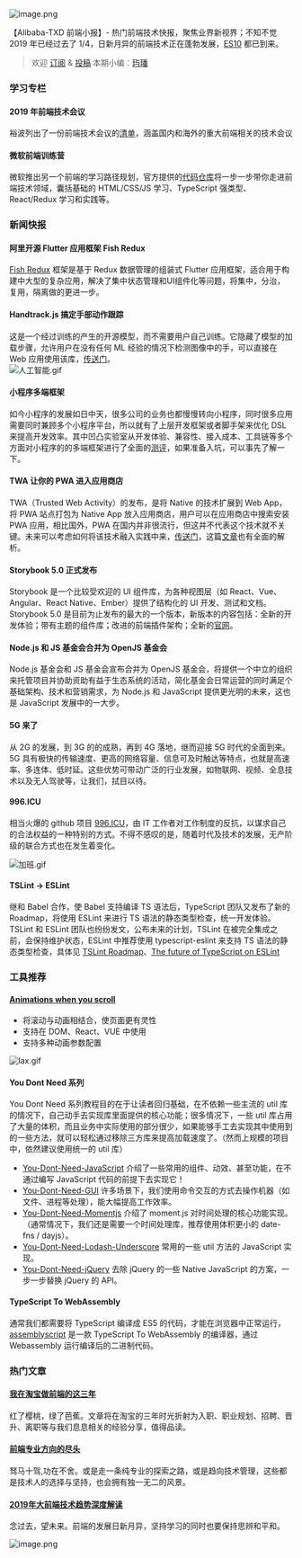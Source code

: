 
![image.png](https://cdn.nlark.com/yuque/0/2019/png/103147/1554174860996-48dafaa4-e8f1-483f-9d05-8ccc91028aa5.png#align=left&display=inline&height=443&name=image.png&originHeight=886&originWidth=1790&size=2086701&status=done&width=895)

【Alibaba-TXD 前端小报】- 热门前端技术快报，聚焦业界新视界；不知不觉 2019 年已经过去了 1/4，日新月异的前端技术正在蓬勃发展，[ES10](https://segmentfault.com/a/1190000018311280) 都已到来。

> 欢迎 [订阅](https://zhuanlan.zhihu.com/txd-team) & [投稿](https://github.com/txd-team/monthly/issues)
> 本期小编：[玙璠](https://github.com/happyliuliu)


<a name="333b467a"></a>
### 学习专栏

<a name="bfdc0174"></a>
#### 2019 年前端技术会议

裕波列出了一份前端技术会议的[清单](https://www.yuque.com/itchina110/giku37/xdzuak)，涵盖国内和海外的重大前端相关的技术会议

<a name="343e4191"></a>
#### 微软前端训练营

微软推出另一个前端的学习路径规划，官方提供的[代码仓库](https://github.com/Microsoft/frontend-bootcamp)将一步一步带你走进前端技术领域，囊括基础的 HTML/CSS/JS 学习、TypeScript 强类型、React/Redux 学习和实践等。

<a name="81377773"></a>
### 新闻快报

<a name="9dbc3483"></a>
#### 阿里开源 Flutter 应用框架 Fish Redux

[Fish Redux](https://github.com/alibaba/fish-redux) 框架是基于 Redux 数据管理的组装式 Flutter 应用框架，适合用于构建中大型的复杂应用，解决了集中状态管理和UI组件化等问题，将集中，分治，复用，隔离做的更进一步。

<a name="25275f3e"></a>
#### Handtrack.js 搞定手部动作跟踪

这是一个经过训练的产生的开源模型，而不需要用户自己训练。它隐藏了模型的加载步骤，允许用户在没有任何 ML 经验的情况下检测图像中的手，可以直接在 Web 应用使用该库，[传送门](https://github.com/eduardolundgren/tracking.js)。<br />![人工智能.gif](https://cdn.nlark.com/yuque/0/2019/gif/137059/1554173440898-750a723a-7f77-4a2b-8be6-4657f6a1e5d5.gif#align=left&display=inline&height=194&name=%E4%BA%BA%E5%B7%A5%E6%99%BA%E8%83%BD.gif&originHeight=240&originWidth=320&size=3646259&status=done&width=259)
<a name="9c7217f5"></a>
#### 小程序多端框架

如今小程序的发展如日中天，很多公司的业务也都慢慢转向小程序，同时很多应用需要同时兼顾多个小程序平台，所以就有了上层开发框架或者脚手架来优化 DSL 来提高开发效率。其中凹凸实验室从开发体验、兼容性、接入成本、工具链等多个方面对小程序的的多端框架进行了全面的[测评](https://juejin.im/post/5c90eb366fb9a070d4199cc9)，如果准备入坑，可以事先了解一下。

<a name="634da4be"></a>
#### TWA 让你的 PWA 进入应用商店

TWA（Trusted Web Activity）的发布，是将 Native 的技术扩展到 Web App，将 PWA 站点打包为 Native App 放入应用商店，用户可以在应用商店中搜索安装 PWA 应用，相比国外，PWA 在国内并非很流行，但这并不代表这个技术就不关键。未来可以考虑如何将该技术融入实践中来，[传送门](https://developers.google.com/web/updates/2019/02/using-twa)，这篇[文章](https://www.infoq.cn/article/XTE9WzSL11iHmW*WBozi)也有全面的解析。

<a name="efd3541c"></a>
#### Storybook 5.0 正式发布

Storybook 是一个比较受欢迎的 UI 组件库，为各种视图层（如 React、Vue、Angular、React Native、Ember）提供了结构化的 UI 开发、测试和文档。Storybook 5.0 是目前为止发布的最大的一个版本，新版本的内容包括：全新的开发体验；带有主题的组件库；改进的前端插件架构；全新的[官网](https://storybook.js.org/)。

<a name="f73496b9"></a>
#### Node.js 和 JS 基金会合并为 OpenJS 基金会

Node.js 基金会和 JS 基金会宣布合并为 OpenJS 基金会，将提供一个中立的组织来托管项目并协助资助有益于生态系统的活动，简化基金会日常运营的同时满足个基础架构、技术和营销需求，为 Node.js 和 JavaScript 提供更光明的未来，这也是 JavaScript 发展中的一大步。

<a name="19024967"></a>
#### 5G 来了

从 2G 的发展，到 3G 的的成熟，再到 4G 落地，继而迎接 5G 时代的全面到来。5G 具有极快的传输速度、更高的网络容量、信息可及时触达等特点，也就是高速率、多连体、低时延。这些优势可带动广泛的行业发展，如物联网、视频、全息技术以及无人驾驶等，让我们，拭目以待。

<a name="996.ICU"></a>
#### 996.ICU

相当火爆的 github 项目 [996.ICU](https://github.com/996icu/996.ICU)，由 IT 工作者对工作制度的反抗，以谋求自己的合法权益的一种特别的方式。不得不感叹的是，随着时代及技术的发展，无产阶级的联合方式也在发生着变化。

![加班.gif](https://cdn.nlark.com/yuque/0/2019/gif/137059/1554173440891-46104a73-a778-4813-b116-2d2840e6795f.gif#align=left&display=inline&height=168&name=%E5%8A%A0%E7%8F%AD.gif&originHeight=104&originWidth=129&size=19061&status=done&width=208)

<a name="39a2dd90"></a>
#### TSLint -> ESLint
继和 Babel 合作，使 Babel 支持编译 TS 语法后，TypeScript 团队又发布了新的 Roadmap，将使用 ESLint 来进行 TS 语法的静态类型检查，统一开发体验。TSLint 和 ESLint 团队也纷纷发文，公布未来的计划，TSLint 在被完全集成之前，会保持维护状态，ESLint 中推荐使用 typescript-eslint 来支持 TS 语法的静态类型检查，具体见 [TSLint Roadmap](https://github.com/palantir/tslint/issues/4534)、[The future of TypeScript on ESLint](https://eslint.org/blog/2019/01/future-typescript-eslint)

<a name="c11c7bd5"></a>
### 工具推荐

<a name="fcca144c"></a>
#### [Animations when you scroll](https://github.com/alexfoxy/laxxx)

* 将滚动与动画相结合，使页面更有灵性
* 支持在 DOM、React、VUE 中使用
* 支持多种动画参数配置

![lax.gif](https://cdn.nlark.com/yuque/0/2019/gif/137059/1554173440895-2c7ea1b1-3e3c-428b-9c40-fa08b863168c.gif#align=left&display=inline&height=259&name=lax.gif&originHeight=259&originWidth=320&size=634366&status=done&width=320)

<a name="948ca773"></a>
#### You Dont Need 系列

You Dont Need 系列教程目的在于让读者回归基础，在不依赖一些主流的 util 库的情况下，自己动手去实现库里面提供的核心功能；很多情况下，一些 util 库占用了大量的体积，而且业务中实际使用的部分很少，如果能够手工去实现其中使用到的一些方法，就可以轻松通过移除三方库来提高加载速度了。（然而上规模的项目中，依然建议使用统一的 util 库）

* [You-Dont-Need-JavaScript](https://github.com/you-dont-need/You-Dont-Need-JavaScript) 介绍了一些常用的组件、动效、甚至功能，在不通过编写 JavaScript 代码的前提下去实现它！
* [You-Dont-Need-GUI](https://github.com/you-dont-need/You-Dont-Need-GUI) 许多场景下，我们使用命令交互的方式去操作机器（如文件、进程等处理），能大幅提高工作效率。
* [You-Dont-Need-Momentjs](https://github.com/you-dont-need/You-Dont-Need-Momentjs) 介绍了 moment.js 对时间处理的核心功能实现。（通常情况下，我们还是需要一个时间处理库，推荐使用体积更小的 date-fns / dayjs）。
* [You-Dont-Need-Lodash-Underscore](https://github.com/you-dont-need/You-Dont-Need-Lodash-Underscore) 常用的一些 util 方法的 JavaScript 实现。
* [You-Dont-Need-jQuery](https://github.com/nefe/You-Dont-Need-jQuery) 去除 jQuery 的一些 Native JavaScript 的方案，一步一步替换 jQuery 的 API。

<a name="d7fd5050"></a>
#### TypeScript To WebAssembly

通常我们都需要将 TypeScript 编译成 ES5 的代码，才能在浏览器中正常运行，[assemblyscript](https://github.com/AssemblyScript/assemblyscript) 是一款 TypeScript To WebAssembly 的编译器，通过 Webassembly 运行编译后的二进制代码。

<a name="c3fc5b0a"></a>
### 热门文章

<a name="6b65bba2"></a>
#### [我在淘宝做前端的这三年](https://zhuanlan.zhihu.com/yujiangshui)

红了樱桃，绿了芭蕉。文章将在淘宝的三年时光折射为入职、职业规划、招聘、晋升、离职等与我们息息相关的经验分享，值得品读。

<a name="204f357d"></a>
#### [前端专业方向的尽头](https://mp.weixin.qq.com/s?__biz=MzI5MTA4ODA3NQ==&mid=2247483710&idx=1&sn=cce855fd797f68ef77da424a7809500b&chksm=ec14b29adb633b8ccd4cab9a84adfd89014c96792c799b8501bdaf99bfc3c916dd298ffd62e3&mpshare=1&scene=2&srcid=&from=timeline&ascene=2&devicetype=androi)

驽马十驾,功在不舍。或是走一条纯专业的探索之路，或是趋向技术管理，这些都是技术人的选择与坚持，也会拥有独一无二的风景。

<a name="0c7751b3"></a>
#### [2019年大前端技术趋势深度解读](https://mp.weixin.qq.com/s?__biz=MjM5MDE0Mjc4MA==&mid=2651014404&idx=2&sn=7ed7c965c10af5463b0ffadd9661ab61&chksm=bdbebd578ac93441467b1d81bc81141f2cecbee0b35dd625c62156d8f6abd33d1bea8661bea6&xtrack=1&scene=0&subscene=131&clicktime=1552918479&ascene=7&devic)

念过去，望未来。前端的发展日新月异，坚持学习的同时也要保持思辨和平和。


![image.png](https://cdn.nlark.com/yuque/0/2019/png/137059/1554173440911-9bd825a2-0664-4e96-b300-12a855a34e4a.png#align=left&display=inline&height=378&name=image.png&originHeight=1044&originWidth=1080&size=1149092&status=done&width=391)


